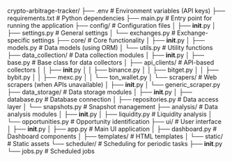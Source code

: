 crypto-arbitrage-tracker/
├── .env                      # Environment variables (API keys)
├── requirements.txt          # Python dependencies
├── main.py                   # Entry point for running the application
├── config/                   # Configuration files
│   ├── __init__.py
│   ├── settings.py           # General settings
│   └── exchanges.py          # Exchange-specific settings
├── core/                     # Core functionality
│   ├── __init__.py
│   ├── models.py             # Data models (using ORM)
│   └── utils.py              # Utility functions
├── data_collection/          # Data collection modules
│   ├── __init__.py
│   ├── base.py               # Base class for data collectors
│   ├── api_clients/          # API-based collectors
│   │   ├── __init__.py
│   │   ├── binance.py
│   │   ├── bitget.py
│   │   ├── bybit.py
│   │   ├── mexc.py
│   │   └── ton_wallet.py
│   └── scrapers/             # Web scrapers (when APIs unavailable)
│       ├── __init__.py
│       └── generic_scraper.py
├── data_storage/             # Data storage modules
│   ├── __init__.py
│   ├── database.py           # Database connection
│   ├── repositories.py       # Data access layer
│   └── snapshots.py          # Snapshot management
├── analysis/                 # Data analysis modules
│   ├── __init__.py
│   ├── liquidity.py          # Liquidity analysis
│   └── opportunities.py      # Opportunity identification
├── ui/                       # User interface
│   ├── __init__.py
│   ├── app.py                # Main UI application
│   ├── dashboard.py          # Dashboard components
│   ├── templates/            # HTML templates
│   └── static/               # Static assets
└── scheduler/                # Scheduling for periodic tasks
    ├── __init__.py
    └── jobs.py               # Scheduled jobs